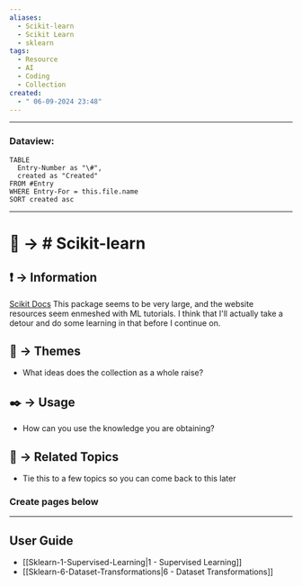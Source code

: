```yaml
---
aliases:
  - Scikit-learn
  - Scikit Learn
  - sklearn
tags:
  - Resource
  - AI
  - Coding
  - Collection
created:
  - " 06-09-2024 23:48"
---
```


---
### Dataview:
```dataview
TABLE
  Entry-Number as "\#",
  created as "Created"
FROM #Entry
WHERE Entry-For = this.file.name
SORT created asc
```
---


# 📗 -> # Scikit-learn

## ❗ ->  Information
[Scikit Docs](https://scikit-learn.org/stable/index.html)
This package seems to be very large, and the website resources seem enmeshed with ML tutorials. I think that I'll actually take a detour and do some learning in that before I continue on. 

## 📌 -> Themes
- What ideas does the collection as a whole raise?

## ✒️ -> Usage
- How can you use the knowledge you are obtaining?

## 🔗 -> Related Topics
- Tie this to a few topics so you can come back to this later



### Create pages below
---


## User Guide
- [[Sklearn-1-Supervised-Learning|1 - Supervised Learning]]
- [[Sklearn-6-Dataset-Transformations|6 - Dataset Transformations]]
